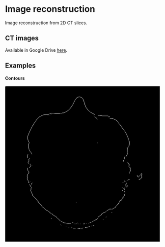 # Image reconstruction
Image reconstruction from 2D CT slices.

## CT images
Available in Google Drive [here](https://drive.google.com/file/d/1Gwc3uNTiqNRa6ok1WnLLHVYmjUKu4yKt/view?usp=sharing).

## Examples
#### Contours
![excontour](examples/contours.png)
